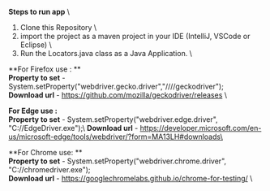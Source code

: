 
**Steps to run app** \
1. Clone this Repository \
2. import the project as a maven project in your IDE (IntelliJ, VSCode or Eclipse) \
3. Run the Locators.java class as a Java Application. \
 
  

**For Firefox use : ** \
**Property to set** - System.setProperty("webdriver.gecko.driver","//<path to driver>//geckodriver"); \
**Download url** - https://github.com/mozilla/geckodriver/releases \

**For Edge use :**  \
**Property to set** - System.setProperty("webdriver.edge.driver", "C://EdgeDriver.exe");\ 
**Download url** - https://developer.microsoft.com/en-us/microsoft-edge/tools/webdriver/?form=MA13LH#downloads\
 
**For Chrome use: **\
**Property to set** - System.setProperty("webdriver.chrome.driver", "C://chromedriver.exe"); \
**Download url** - https://googlechromelabs.github.io/chrome-for-testing/  \
 
